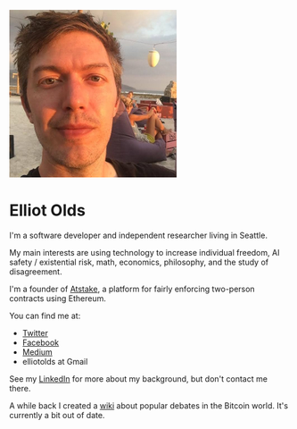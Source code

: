 ![me](mefb300.jpg)

# Elliot Olds

I'm a software developer and independent researcher living in Seattle.

My main interests are using technology to increase individual freedom, AI safety / existential risk, math, economics, philosophy, and the study of disagreement.

I'm a founder of [Atstake](https://atstake.net), a platform for fairly enforcing two-person contracts using Ethereum.

You can find me at:
- [Twitter](https://twitter.com/elliot_olds)
- [Facebook](https://www.facebook.com/elliotolds)
- [Medium](https://medium.com/@elliotolds)
- elliotolds at Gmail

See my [LinkedIn](https://www.linkedin.com/in/elliotolds/) for more about my background, but don't contact me there.


A while back I created a [wiki](https://bitcoindebates.miraheze.org) about popular debates in the Bitcoin world. It's currently a bit out of date.
